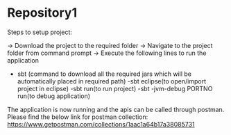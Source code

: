 # Repository1

Steps to setup project:

-> Download the project to the required folder
-> Navigate to the project folder from command prompt
-> Execute the following lines to run the application
  - sbt (command to download all the required jars which will be automatically placed in required path)
  -sbt eclipse(to open/import project in eclipse)
  -sbt run(to run project)
  -sbt -jvm-debug PORTNO run(to debug application)

The application is now running and the apis can be called through postman.
Please find the below link for postman collection:
https://www.getpostman.com/collections/1aac1a64b17a38085731

